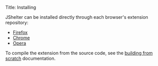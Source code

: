 Title: Installing

JShelter can be installed directly through each browser's extension repository:

- [Firefox](https://addons.mozilla.org/en-US/firefox/addon/javascript-restrictor/)
- [Chrome](https://chrome.google.com/webstore/detail/javascript-restrictor/ammoloihpcbognfddfjcljgembpibcmb)
- [Opera](https://addons.opera.com/en/extensions/details/javascript-restrictor/)

To compile the extension from the source code, see the [building from
scratch](/build/) documentation.
